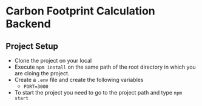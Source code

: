 # Carbon Footprint Calculation Backend

## Project Setup

- Clone the project on your local
- Execute `npm install` on the same path of the root directory in which you are cloing the project.
- Create a `.env` file and create the following variables
  - `PORT=3000`
- To start the project you need to go to the project path and type `npm start`
